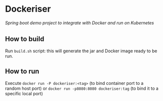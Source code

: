 # Dockeriser
###### Spring boot demo project to integrate with Docker and run on Kubernetes

## How to build

Run `build.sh` script: this will generate the jar and Docker image ready to be run.

## How to run

Execute `docker run -P dockeriser:<tag>` (to bind container port to a random host port) or `docker run -p8080:8080 dockeriser:tag` (to bind it to a specific local port) 

